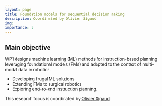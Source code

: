 ```yaml
---
layout: page
title: Foundation models for sequential decision making
description: Coordinated by Olivier Sigaud
img:
importance: 1
---
```


## Main objective

WP1 designs machine learning (ML) methods for instruction-based planning leveraging foundational models (FMs) and adapted to the context of multi-modal data in robotics.

- Developing frugal ML solutions
- Extending FMs to surgical robotics
- Exploring end-to-end instruction planning.

This research focus is coordinated by [Olivier Sigaud](_members/sigaud.md "Olivier Sigaud")
